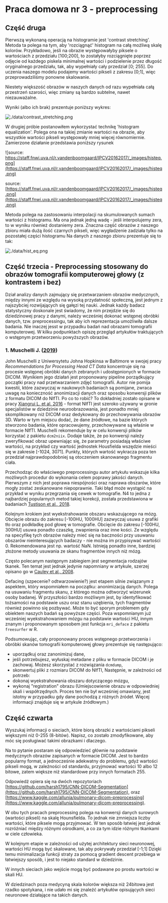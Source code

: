 # Praca domowa nr 3 - preprocessing


## Część druga


Pierwszą wykonaną operacją na histogramie jest 'contrast stretching'. Metoda ta polega na tym, aby 'rozciągnąć' histogram na całą możliwą skalę kolorów. Przykładowo, jeśli na obrazie występowałyby piksele o wartościach z przedziału [100;200], to zostałyby rozciągnięte poprzez odjęcie od każdego piskela minimalnej wartości i podzielenie przez długość oryginalnego przedziału, tak, aby wypełniały cały przedział [0; 255]. Do uczenia naszego modelu podajemy wartości pikseli z zakresu [0;1], więc przeprowadziliśmy ponowne skalowanie.

Niestety większość obrazów w naszych danych od razu wypełniała całą przestrzeń szarości, więc zmiany są bardzo subtelne, nawet niezauważalne.

Wyniki (albo ich brak) prezentuje poniższy wykres:

![./data/contrast_stretching.png](./data/contrast_stretching.png)


W drugiej próbie postanowiłem wykorzystać technikę 'histogram equalization'. Polega ona na takiej zmianie wartości na obrazie, aby wszystkie wartości pikseli występowały mniej więcej równomiernie. Zamierzone działanie przedstawia poniższy rysunek

![source: https://staff.fnwi.uva.nl/r.vandenboomgaard/IPCV20162017/_images/histeq.png](https://staff.fnwi.uva.nl/r.vandenboomgaard/IPCV20162017/_images/histeq.png)

source: [https://staff.fnwi.uva.nl/r.vandenboomgaard/IPCV20162017/_images/histeq.png](https://staff.fnwi.uva.nl/r.vandenboomgaard/IPCV20162017/_images/histeq.png)


Metoda polega na zastosowaniu interpolacji na skumulowanych sumach wartości z histogramu. Ma ona jednak jedną wadę - jeśli interpolujemy zera, to w wyniku również dostaniemy zera. Znaczna część obrazów z naszego zbioru miała dużą ilość czarnych pikseli, więc wygładzenie zadziała tylko na pozostałej części histogramu Na danych z naszego zbioru prezentuje się to tak:

![./data/hist_eq.png](./data/hist_eq.png)

## Część trzecia - Preprocessing stosowany do obrazów tomografii komputerowej głowy (z kontrastem i bez)

Dział analizy danych zajmujący się przetwarzaniem obrazów medycznych, między innymi ze względu na wysoką przydatność społeczną, jest jednym z najszybciej rozwijających się gałęzi tej nauki. Jednak każdy badacz statystyczny doskonale jest świadomy, że nim przejdzie się do dziedzinowej pracy z danymi, należy wcześniej dokonać wstępnej obróbki danych, tzw. preprocessingu, tak aby ich reprezentacja umożliwiła dalsze badania. Nie inaczej jesst w przypadku badań nad obrazami tomografii komputerowej. W kilku podpunktach opiszę przegląd artykułów traktujących o wstępnym przetworzeniu powyższych obrazów.

### 1. Muschelli J. ([2019](https://www.frontiersin.org/articles/10.3389/fninf.2019.00061/full))

John Muschelli z Uniwersytetu Johna Hopkinsa w Baltimore w swojej pracy _Recommendations for Processing Head CT Data_ koncentruje się na  procesie wstępnej obróbki danych zebranych i udostępnionych w formacie DICOM. Wynikiem jego działań jest proponowany pipeline porządkujący początki pracy nad przetwarzaniem zdjęć tomografii. Autor nie pomija kwestii, które zazwyczaj w naukowych badaniach są pomijane, zwraca uwagę na konieczność anonimizacji danych oraz sposobu konwersji plików z formatu DICOM do NIfTI. Po co to robić? To dokładniej zostało opisane w pracy [Xiangrui L. et al. 2016](https://www.sciencedirect.com/science/article/abs/pii/S0165027016300073) - format NIfTI jest szeroko używany w gronie specjalistów w dziedzinie neuroobrazowania, jest ponadto mniej skomplikowany niż DICOM oraz dedykowany do przechowywania obrazów 3D. Warto w tym miejscu dodać, że dane źródłowe, na bazie których stworzono badania, które opracowujemy, przechowywane są właśnie w formacie NIfTI. Muschelli rekomenduje by w celu konwersji plików korzystać z pakietu `dcm2niix`. Dodaje także, że po konwersji należy zweryfikować obraz upewniając się, że parametry posiadają właściwe wartości, na przykład czy wartość jednostek Housfielda wszędzie mieści się w zakresie [-1024, 3071]. Punkty, których wartość wykracza poza ten przedział najprawdopodobniej są otoczeniem skanowanego fragmentu ciała.



Przechodząc do właściwego preprocessingu autor artykułu wskazuje kilka możliwych procedur do wykonania celem poprawy jakości danych. Pierwszym z nich jest poprawa niespójności oraz naprawa obszarów, które mogły zostać zeskanowane niepoprawnie. Taki błąd może wystąpić na przykład w wyniku przegrzania się cewek w tomografie. N4 to jedna z najbardziej popularnych metod takiej korekcji, została przedstawiona w badaniach [Tustison et al., 2018](https://doi.org/10.1109/42.668698).

Kolejnym krokiem jest wyekstrahowanie obszaru wskazującego na mózg. Obcięcie obrazu do zakresu [-100HU, 1000HU] zazwyczaj usuwa z grafiki tło oraz podkładkę pod głowę w tomografie. Obcięcie do zakresu [-100HU, 300HU] usuwa ponadto czaszkę, zwapnienia oraz inne kości. Ze względu na specyfikę tych obrazów należy mieć się na baczności przy usuwaniu obszarów nieinteresujących badaczy - nie można im przypisywać wartości 0. Rekomendowana jest np. wartość NaN. Istnieją ponadto inne, bardziej złożone metody usuwania ze skanu fragmentów innych niż mózg.

Często polecanym następnym zabiegiem jest segmentacja rodzajów tkanek. Ten temat jest jednak jedynie napomniany w artykule, szerzej opisano go w [Cauley et al., 2008](https://www.frontiersin.org/articles/10.3389/fninf.2019.00061/full#B8).

Defacing (szpecenie? odtwarzowienie?) jest etapem silnie związanym z aspektem, który wspomniałem na początku: anonimizacją danych. Polega na usuwaniu fragmentu skanu, z którego można odtworzyć wizerunek osoby badanej. W przyszłości bardzo możliwym jest, by identyfikować tożsamości na podstawie uszu oraz stanu uzębienia, tych fragmentów również powinno się pozbywać. Może to być sporym problemem gdy obiektem naszych badań są powyższe części. Poza wspomnianym już wcześniej wyekstrahowaniem mózgu na podstawie wartości HU, innym znanym i proponowanym sposobem jest funkcja `mri_deface` z pakietu `freesurfer` w R.

Podsumowując, cały proponowany proces wstępnego przetworzenia i obróbki skanów tomografii komputerowej głowy prezentuje się następująco:
- uporządkuj oraz zanonimizuj dane,
- jeśli potrzebujesz, wyłuskaj metadane z pliku w formacie DICOM i je zachowaj. Możesz skorzystać z rozwiązania `dcmdump`,
- skonwertuj pliki z rozmiaru DICOM do NIfTI,
Następnie, w zależności od potrzeb: 
- dokonaj wyekstrahowania obszaru dotyczącego mózgu,
- wykonaj "registration" obrazu (Umiejscowienie obrazu w odpowiedniej skali i współrzędnych. Proces ten nie był wcześniej omawiany, jest istotny w przypadku gdy dane pochodzą z różnych źródeł. Więcej informacji znajduje się w artykule źródłowym.)



## Część czwarta

Wyszukaj informacji o sieciach, które biorą obrazki z wartościami pikseli większymi niż 0-255 (8-bitów). Napisz, co zostało zmodyfikowane, aby móc się posługiwać takimi obrazkami i dlaczego.

Na to pytanie postaram się odpowiedzieć głównie na podstawie medycznych obrazów zapisanych w formacie DICOM. Jest to bardzo popularny format, a jednocześnie adekwatny do problemu, gdyż wartości pikseli mogą, w zależności od standardu, przyjmować wartości 10 albo 12 bitowe, zatem większe niż standardowe przy innych formatach 255. 

Odpowiedź opiera się na dwóch repozytoriach [https://github.com/harsh1795/CNN-DICOM-Segmentation](https://github.com/harsh1795/CNN-DICOM-Segmentation), oraz [https://www.kaggle.com/allunia/pulmonary-dicom-preprocessing](https://www.kaggle.com/allunia/pulmonary-dicom-preprocessing).

W obu tych pracach preprocessing polega na konwersji danych surowych (wartości pikseli) na skalę Hounsfielda. To jednak nie zmniejsza liczby wartości, które piksele mogą przyjmować. W ten sposób łatwiej jest jednak rozróżniać między różnymi ośrodkami, a co za tym idzie różnymi tkankami w ciele człowieka.

W kolejnym etapie w zależności od użytej architektury sieci neuronowej, wartości HU mogą być skalowane, tak aby pokrywały przedział [-1;1]
Dzięki temu minimalizacja funkcji straty za pomocą gradient descent przebiega w łatwiejszy sposób, i jest to niejako standard w dziedzinie. 

W innych sieciach jako wejście mogą być podawane po prostu wartości w skali HU.

W dziedzinach poza medycyną skala kolorów większa niż 24bitowa jest rzadko spotykana, i nie udało mi się znaleźć artykułów opisujących sieci neuronowe działające na takich danych.